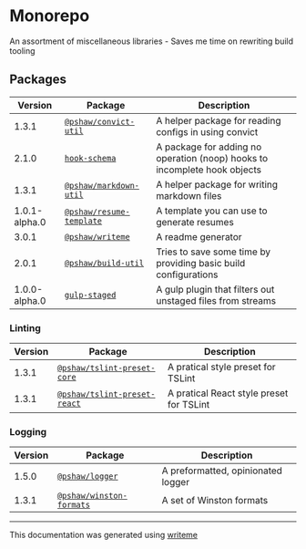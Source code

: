 # Monorepo

An assortment of miscellaneous libraries - Saves me time on rewriting build tooling

## Packages

Version | Package | Description
--- | --- | ---
1.3.1 | [`@pshaw/convict-util`](packages/convict-util/README.md) | A helper package for reading configs in using convict
2.1.0 | [`hook-schema`](packages/hook-schema/README.md) | A package for adding no operation (noop) hooks to incomplete hook objects
1.3.1 | [`@pshaw/markdown-util`](packages/markdown-util/README.md) | A helper package for writing markdown files
1.0.1-alpha.0 | [`@pshaw/resume-template`](packages/resume-template/README.md) | A template you can use to generate resumes
3.0.1 | [`@pshaw/writeme`](packages/writeme/README.md) | A readme generator
2.0.1 | [`@pshaw/build-util`](build-packages/build-util/README.md) | Tries to save some time by providing basic build configurations
1.0.0-alpha.0 | [`gulp-staged`](build-packages/gulp-staged/README.md) | A gulp plugin that filters out unstaged files from streams

### Linting
Version | Package | Description
--- | --- | ---
1.3.1 | [`@pshaw/tslint-preset-core`](packages/tslint-preset-core/README.md) | A pratical style preset for TSLint
1.3.1 | [`@pshaw/tslint-preset-react`](packages/tslint-preset-react/README.md) | A pratical React style preset for TSLint

### Logging
Version | Package | Description
--- | --- | ---
1.5.0 | [`@pshaw/logger`](packages/logger/README.md) | A preformatted, opinionated logger
1.3.1 | [`@pshaw/winston-formats`](packages/winston-formats/README.md) | A set of Winston formats


---
This documentation was generated using [writeme](https://www.npmjs.com/package/@pshaw/writeme)
